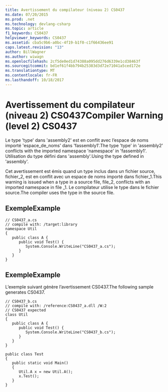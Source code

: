 ```yaml
---
title: Avertissement du compilateur (niveau 2) CS0437
ms.date: 07/20/2015
ms.prod: .net
ms.technology: devlang-csharp
ms.topic: article
f1_keywords: CS0437
helpviewer_keywords: CS0437
ms.assetid: cba5c9b6-a0bc-4f19-b1f0-c1f66436ee91
caps.latest.revision: "13"
author: BillWagner
ms.author: wiwagn
ms.openlocfilehash: 2cf5de0ed1d74388a095dd276d6339e1cd38463f
ms.sourcegitcommit: bd1ef61f4bb794b25383d3d72e71041a5ced172e
ms.translationtype: MT
ms.contentlocale: fr-FR
ms.lasthandoff: 10/18/2017
---
```

# <a name="compiler-warning-level-2-cs0437"></a><span data-ttu-id="fdc04-102">Avertissement du compilateur (niveau 2) CS0437</span><span class="sxs-lookup"><span data-stu-id="fdc04-102">Compiler Warning (level 2) CS0437</span></span>
<span data-ttu-id="fdc04-103">Le type 'type' dans 'assembly2' est en conflit avec l’espace de noms importé 'espace_de_noms' dans 'fassembly1'.</span><span class="sxs-lookup"><span data-stu-id="fdc04-103">The type 'type' in 'assembly2' conflicts with the imported namespace 'namespace' in 'fassembly1'.</span></span> <span data-ttu-id="fdc04-104">Utilisation du type défini dans 'assembly'.</span><span class="sxs-lookup"><span data-stu-id="fdc04-104">Using the type defined in 'assembly'.</span></span>  
  
 <span data-ttu-id="fdc04-105">Cet avertissement est émis quand un type inclus dans un fichier source, fichier_2, est en conflit avec un espace de noms importé dans fichier_1.</span><span class="sxs-lookup"><span data-stu-id="fdc04-105">This warning is issued when a type in a source file, file_2, conflicts with an imported namespace in file _1.</span></span> <span data-ttu-id="fdc04-106">Le compilateur utilise le type dans le fichier source.</span><span class="sxs-lookup"><span data-stu-id="fdc04-106">The compiler uses the type in the source file.</span></span>  
  
## <a name="example"></a><span data-ttu-id="fdc04-107">Exemple</span><span class="sxs-lookup"><span data-stu-id="fdc04-107">Example</span></span>  
  
```  
// CS0437_a.cs  
// compile with: /target:library  
namespace Util   
{  
   public class A {  
      public void Test() {  
         System.Console.WriteLine("CS0437_a.cs");  
      }  
   }  
}  
```  
  
## <a name="example"></a><span data-ttu-id="fdc04-108">Exemple</span><span class="sxs-lookup"><span data-stu-id="fdc04-108">Example</span></span>  
 <span data-ttu-id="fdc04-109">L’exemple suivant génère l’avertissement CS0437.</span><span class="sxs-lookup"><span data-stu-id="fdc04-109">The following sample generates CS0437.</span></span>  
  
```  
// CS0437_b.cs  
// compile with: /reference:CS0437_a.dll /W:2  
// CS0437 expected  
class Util   
{  
   public class A {   
      public void Test() {  
         System.Console.WriteLine("CS0437_b.cs");  
      }  
   }  
}  
  
public class Test   
{  
   public static void Main()   
   {  
      Util.A x = new Util.A();  
      x.Test();  
   }  
}  
```
